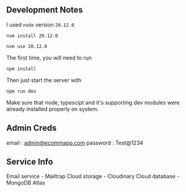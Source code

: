 ## Development Notes

I used `node` version `20.12.0`

```
nvm install 20.12.0
```

```
nvm use 20.12.0
```

The first time, you will need to run

```
npm install
```

Then just start the server with

```
npm run dev
```

Make sure that node, typescipt and it's supporting dev modules were already installed properly on system.

## Admin Creds

email : admin@ecommapp.com
password : Test@1234

## Service Info

Email service - Mailtrap
Cloud storage - Cloudinary
Cloud database - MongoDB Atlas
